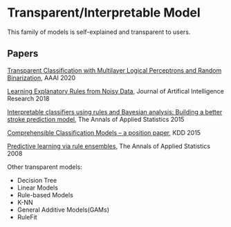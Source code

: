 # Transparent/Interpretable Model

This family of models is self-explained and transparent to users. 

## Papers

[Transparent Classification with Multilayer Logical Perceptrons and Random Binarization](https://arxiv.org/abs/1912.04695), AAAI 2020

[Learning Explanatory Rules from Noisy Data](https://arxiv.org/abs/1711.04574), Journal of Artifical Intelligence Research 2018 

[Interpretable classifiers using rules and Bayesian analysis: Building a better stroke prediction model](https://arxiv.org/abs/1511.01644), The Annals of Applied Statistics 2015

[Comprehensible Classification Models – a position paper](https://www.kdd.org/exploration_files/V15-01-01-Freitas.pdf), KDD 2015

[Predictive learning via rule ensembles](https://arxiv.org/abs/0811.1679), The Annals of Applied Statistics 2008

Other transparent models:
- Decision Tree
- Linear Models
- Rule-based Models
- K-NN
- General Additive Models(GAMs)
- RuleFit

